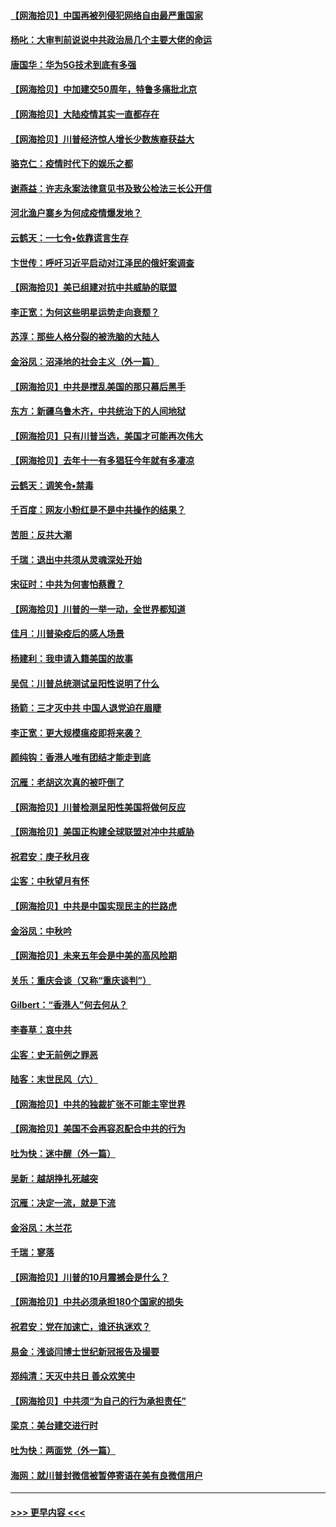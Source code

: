 #### [【网海拾贝】中国再被列侵犯网络自由最严重国家](../pages/nsc993/n12479643.md?t=10170902) 
#### [杨叱：大审判前说说中共政治局几个主要大佬的命运](../pages/nsc993/n12477527.md?t=10170902) 
#### [唐国华：华为5G技术到底有多强](../pages/nsc993/n12477483.md?t=10170902) 
#### [【网海拾贝】中加建交50周年，特鲁多痛批北京](../pages/nsc993/n12476892.md?t=10170902) 
#### [【网海拾贝】大陆疫情其实一直都存在](../pages/nsc993/n12473948.md?t=10170902) 
#### [【网海拾贝】川普经济惊人增长少数族裔获益大](../pages/nsc993/n12471565.md?t=10170902) 
#### [骆克仁：疫情时代下的娱乐之都](../pages/nsc993/n12471312.md?t=10170902) 
#### [谢燕益：许志永案法律意见书及致公检法三长公开信](../pages/nsc993/n12470870.md?t=10170902) 
#### [河北渔户寨乡为何成疫情爆发地？](../pages/nsc993/n12464936.md?t=10170902) 
#### [云鹤天：一七令▪依靠谎言生存](../pages/nsc993/n12470034.md?t=10170902) 
#### [卞世传：呼吁习近平启动对江泽民的俄奸案调查](../pages/nsc993/n12469722.md?t=10170902) 
#### [【网海拾贝】美已组建对抗中共威胁的联盟](../pages/nsc993/n12469018.md?t=10170902) 
#### [李正宽：为何这些明星运势走向衰颓？](../pages/nsc993/n12468730.md?t=10170902) 
#### [苏淳：那些人格分裂的被洗脑的大陆人](../pages/nsc993/n12467858.md?t=10170902) 
#### [金浴凤：沼泽地的社会主义（外一篇）](../pages/nsc993/n12467792.md?t=10170902) 
#### [【网海拾贝】中共是搅乱美国的那只幕后黑手](../pages/nsc993/n12467700.md?t=10170902) 
#### [东方：新疆乌鲁木齐，中共统治下的人间地狱](../pages/nsc993/n12466075.md?t=10170902) 
#### [【网海拾贝】只有川普当选，美国才可能再次伟大](../pages/nsc993/n12466013.md?t=10170902) 
#### [【网海拾贝】去年十一有多猖狂今年就有多凄凉](../pages/nsc993/n12463649.md?t=10170902) 
#### [云鹤天：调笑令▪禁毒](../pages/nsc993/n12462975.md?t=10170902) 
#### [千百度：网友小粉红是不是中共操作的结果？](../pages/nsc993/n12461025.md?t=10170902) 
#### [苦胆：反共大潮](../pages/nsc993/n12459469.md?t=10170902) 
#### [千瑞：退出中共须从灵魂深处开始](../pages/nsc993/n12459437.md?t=10170902) 
#### [宋征时：中共为何害怕蔡霞？](../pages/nsc993/n12459097.md?t=10170902) 
#### [【网海拾贝】川普的一举一动，全世界都知道](../pages/nsc993/n12458825.md?t=10170902) 
#### [佳月：川普染疫后的感人场景](../pages/nsc993/n12456994.md?t=10170902) 
#### [杨建利：我申请入籍美国的故事](../pages/nsc993/n12455635.md?t=10170902) 
#### [吴侃：川普总统测试呈阳性说明了什么](../pages/nsc993/n12451869.md?t=10170902) 
#### [扬箭：三才灭中共 中国人退党迫在眉睫](../pages/nsc993/n12451842.md?t=10170902) 
#### [李正宽：更大规模瘟疫即将来袭？](../pages/nsc993/n12451455.md?t=10170902) 
#### [颜纯钩：香港人唯有团结才能走到底](../pages/nsc993/n12450870.md?t=10170902) 
#### [沉雁：老胡这次真的被吓倒了](../pages/nsc993/n12449796.md?t=10170902) 
#### [【网海拾贝】川普检测呈阳性美国将做何反应](../pages/nsc993/n12449042.md?t=10170902) 
#### [【网海拾贝】美国正构建全球联盟对冲中共威胁](../pages/nsc993/n12446580.md?t=10170902) 
#### [祝君安：庚子秋月夜](../pages/nsc993/n12445870.md?t=10170902) 
#### [尘客：中秋望月有怀](../pages/nsc993/n12444632.md?t=10170902) 
#### [【网海拾贝】中共是中国实现民主的拦路虎](../pages/nsc993/n12443573.md?t=10170902) 
#### [金浴凤：中秋吟](../pages/nsc993/n12441773.md?t=10170902) 
#### [【网海拾贝】未来五年会是中美的高风险期](../pages/nsc993/n12440760.md?t=10170902) 
#### [关乐：重庆会谈（又称“重庆谈判”）](../pages/nsc993/n12437525.md?t=10170902) 
#### [Gilbert：“香港人”何去何从？](../pages/nsc993/n12435894.md?t=10170902) 
#### [李春草：哀中共](../pages/nsc993/n12435874.md?t=10170902) 
#### [尘客：史无前例之罪恶](../pages/nsc993/n12435762.md?t=10170902) 
#### [陆客：末世民风（六）](../pages/nsc993/n12435354.md?t=10170902) 
#### [【网海拾贝】中共的独裁扩张不可能主宰世界](../pages/nsc993/n12435151.md?t=10170902) 
#### [【网海拾贝】美国不会再容忍配合中共的行为](../pages/nsc993/n12433808.md?t=10170902) 
#### [吐为快：迷中醒（外一篇）](../pages/nsc993/n12433585.md?t=10170902) 
#### [吴新：越胡挣扎死越突](../pages/nsc993/n12433562.md?t=10170902) 
#### [沉雁：决定一流，就是下流](../pages/nsc993/n12432128.md?t=10170902) 
#### [金浴凤：木兰花](../pages/nsc993/n12432124.md?t=10170902) 
#### [千瑞：寥落](../pages/nsc993/n12432071.md?t=10170902) 
#### [【网海拾贝】川普的10月震撼会是什么？](../pages/nsc993/n12431624.md?t=10170902) 
#### [【网海拾贝】中共必须承担180个国家的损失](../pages/nsc993/n12428893.md?t=10170902) 
#### [祝君安：党在加速亡，谁还执迷欢？](../pages/nsc993/n12428652.md?t=10170902) 
#### [易金：浅谈闫博士世纪新冠报告及撮要](../pages/nsc993/n12426822.md?t=10170902) 
#### [郑纯清：天灭中共日 善众欢笑中](../pages/nsc993/n12426784.md?t=10170902) 
#### [【网海拾贝】中共须“为自己的行为承担责任”](../pages/nsc993/n12426067.md?t=10170902) 
#### [梁京：美台建交进行时](../pages/nsc993/n12424066.md?t=10170902) 
#### [吐为快：两面党（外一篇）](../pages/nsc993/n12424043.md?t=10170902) 
#### [海网：就川普封微信被暂停寄语在美有良微信用户](../pages/nsc993/n12424021.md?t=10170902) 

----
#### [ >>> 更早内容 <<< ](../indexes/nsc993-earlier.md)

